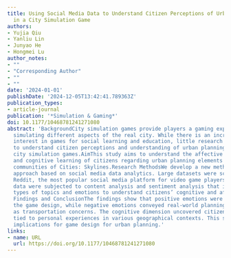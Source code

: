 ```yaml
---
title: Using Social Media Data to Understand Citizen Perceptions of Urban Planning
  in a City Simulation Game
authors:
- Yujia Qiu
- Yanliu Lin
- Junyao He
- Hongmei Lu
author_notes:
- ""
- "Corresponding Author"
- ""
- ""
date: '2024-01-01'
publishDate: '2024-12-05T13:42:41.789363Z'
publication_types:
- article-journal
publication: '*Simulation & Gaming*'
doi: 10.1177/10468781241271080
abstract: 'BackgroundCity simulation games provide players a gaming experience by
  simulating different aspects of the real city. While there is an increasing scholarly
  interest in games for social learning and education, little research has been conducted
  to understand citizen perceptions and understanding of urban planning issues in
  city simulation games.AimThis study aims to understand the affective perception
  and cognitive learning of citizens regarding urban planning elements in the online
  communities of Cities: Skylines.Research MethodsWe develop a new methodological
  approach based on social media data analytics. Large datasets were scraped from
  Reddit, the most popular social media platform for video game players. The collected
  data were subjected to content analysis and sentiment analysis that identify different
  types of topics and emotions to understand citizens’ cognitive and affective perspectives.Key
  Findings and ConclusionThe findings show that positive emotions were often about
  the game design, while negative emotions conveyed real-world planning problems such
  as transportation concerns. The cognitive dimension uncovered citizens’ urban recognition
  tied to personal experiences in various geographical contexts. This study has practical
  implications for game design for urban planning.'
links:
- name: URL
  url: https://doi.org/10.1177/10468781241271080
---
```

